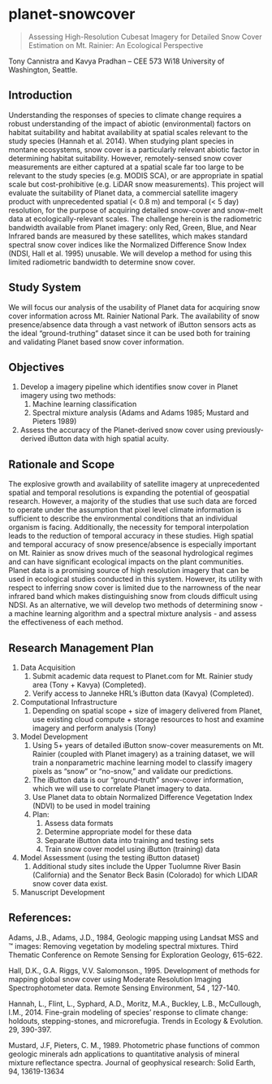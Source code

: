 # planet-snowcover
> Assessing High-Resolution Cubesat Imagery for Detailed Snow Cover Estimation on Mt. Rainier: An Ecological Perspective

Tony Cannistra and Kavya Pradhan – CEE 573 Wi18 University of Washington, Seattle.

## Introduction

Understanding the responses of species to climate change requires a robust understanding of the impact of abiotic (environmental) factors on habitat suitability and habitat availability at spatial scales relevant to the study species (Hannah et al. 2014). When studying plant species in montane ecosystems, snow cover is a particularly relevant abiotic factor in determining habitat suitability. However, remotely-sensed snow cover measurements are either captured at a spatial scale far too large to be relevant to the study species (e.g. MODIS SCA), or are appropriate in spatial scale but cost-prohibitive (e.g. LiDAR snow measurements). This project will evaluate the suitability of Planet data, a commercial satellite imagery product with unprecedented spatial (< 0.8 m) and temporal (< 5 day) resolution, for the purpose of acquiring detailed snow-cover and snow-melt data at ecologically-relevant scales. The challenge herein is the radiometric bandwidth available from Planet imagery: only Red, Green, Blue, and Near Infrared bands are measured by these satellites, which makes standard spectral snow cover indices like the Normalized Difference Snow Index (NDSI, Hall et al. 1995) unusable. We will develop a method for using this limited radiometric bandwidth to determine snow cover. 


## Study System

We will focus our analysis of the usability of Planet data for acquiring snow cover information across Mt. Rainier National Park. The availability of snow presence/absence data through a vast network of iButton sensors acts as the ideal “ground-truthing” dataset since it can be used both for training and validating Planet based snow cover information.


## Objectives

1. Develop a imagery pipeline which identifies snow cover in Planet imagery using two methods: 
   1. Machine learning classification
   2. Spectral mixture analysis (Adams and Adams 1985; Mustard and Pieters 1989)
1. Assess the accuracy of the Planet-derived snow cover using previously-derived iButton data with high spatial acuity.


## Rationale and Scope

The explosive growth and availability of satellite imagery at unprecedented spatial and temporal resolutions is expanding the potential of geospatial research. However, a majority of the studies that use such data are forced to operate under the assumption that pixel level climate information is sufficient to describe the environmental conditions that an individual organism is facing. Additionally, the necessity for temporal interpolation leads to the reduction of temporal accuracy in these studies. High spatial and temporal accuracy of snow presence/absence is especially important on Mt. Rainier as snow drives much of the seasonal hydrological regimes and can have significant ecological impacts on the plant communities. 
        Planet data is a promising source of high resolution imagery that can be used in ecological studies conducted in this system. However, its utility with respect to inferring snow cover is limited due to the narrowness of the near infrared band which makes distinguishing snow from clouds difficult using NDSI. As an alternative, we will develop two methods of determining snow - a machine learning algorithm and a spectral mixture analysis - and assess the effectiveness of each method.


## Research Management Plan

1. Data Acquisition
   1. Submit academic data request to Planet.com for Mt. Rainier study area (Tony + Kavya) (Completed).
   2. Verify access to Janneke HRL’s iButton data (Kavya) (Completed).
1. Computational Infrastructure 
   1. Depending on spatial scope + size of imagery delivered from Planet, use existing cloud compute + storage resources to host and examine imagery and perform analysis (Tony)
1. Model Development
   1. Using 5+ years of detailed iButton snow-cover measurements on Mt. Rainier (coupled with Planet imagery) as a training dataset, we will train a nonparametric machine learning model to classify imagery pixels as “snow” or “no-snow,” and validate our predictions.
   2. The iButton data is our “ground-truth” snow-cover information, which we will use to correlate Planet imagery to data. 
   3. Use Planet data to obtain Normalized Difference Vegetation Index (NDVI) to be used in model training 
   4. Plan:
      1. Assess data formats
      2. Determine appropriate model for these data
      3. Separate iButton data into training and testing sets
      4. Train snow cover model using iButton (training) data
1. Model Assessment (using the testing iButton dataset)
   1. Additional study sites include the Upper Tuolumne River Basin (California) and the Senator Beck Basin (Colorado) for which LIDAR snow cover data exist.
1. Manuscript Development




## References:        


Adams, J.B., Adams, J.D., 1984, Geologic mapping using Landsat MSS and ™ images: Removing vegetation by modeling spectral mixtures.  Third Thematic Conference on Remote Sensing for Exploration Geology, 615-622.

Hall, D.K., G.A. Riggs, V.V. Salomonson., 1995. Development of methods for mapping global snow cover using Moderate Resolution Imaging Spectrophotometer data.  Remote Sensing Environment, 54 , 127-140.

Hannah, L., Flint, L., Syphard, A.D., Moritz, M.A., Buckley, L.B., McCullough, I.M., 2014. Fine-grain modeling of species’ response to climate change: holdouts, stepping-stones, and microrefugia. Trends in Ecology & Evolution. 29, 390-397.

Mustard, J.F, Pieters, C. M., 1989. Photometric phase functions of common geologic minerals adn applications to quantitative analysis of mineral mixture reflectance spectra. Journal of geophysical research: Solid Earth, 94, 13619-13634
